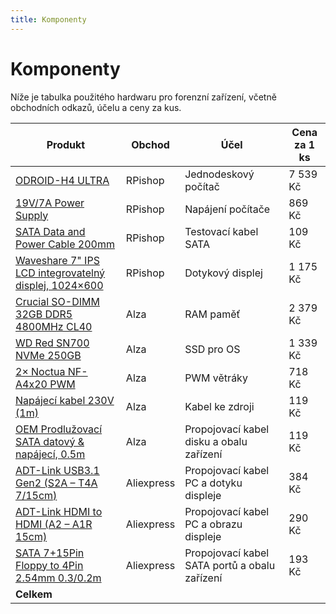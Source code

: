 ```yaml
---
title: Komponenty
---
```


# Komponenty
Níže je tabulka použitého hardwaru pro forenzní zařízení, včetně obchodních odkazů, účelu a ceny za kus.

| Produkt                                                                                             | Obchod      | Účel                                            | Cena za 1 ks |
|-----------------------------------------------------------------------------------------------------|-------------|-------------------------------------------------|--------------|
| [ODROID-H4 ULTRA](https://rpishop.cz/516778/odroid-h4-ultra/)                                       | RPishop     | Jednodeskový počítač                            | 7 539 Kč     |
| [19V/7A Power Supply](https://rpishop.cz/zdroje-s-21x55mm-kabelem/5545-21x55mm-19v7a-napajeci-zdroj-eu-cerny.html) | RPishop     | Napájení počítače                               | 869 Kč       |
| [SATA Data and Power Cable 200mm](https://rpishop.cz/sata/1686-hardkernel-sata-datovy-a-napajeci-kabel.html) | RPishop     | Testovací kabel SATA                            | 109 Kč       |
| [Waveshare 7\" IPS LCD integrovatelný displej, 1024×600](https://rpishop.cz/lcd-oled-displeje/5778-waveshare-7-ips-integrovatelny-displej-1024600-hdmi-ips-lcd-dotykovy-kapacitni.html) | RPishop     | Dotykový displej                                | 1 175 Kč     |
| [Crucial SO-DIMM 32GB DDR5 4800MHz CL40](https://www.alza.cz/crucial-so-dimm-32gb-ddr5-4800mhz-cl40-d7987959.htm?o=1) | Alza        | RAM paměť                                       | 2 379 Kč     |
| [WD Red SN700 NVMe 250GB](https://www.alza.cz/wd-red-sn700-nvme-250gb-d6998053.htm)                    | Alza        | SSD pro OS                                      | 1 339 Kč     |
| [2× Noctua NF-A4x20 PWM](https://www.alza.cz/noctua-nf-a4x20-pwm-d5075791.htm?o=7#description)         | Alza        | PWM větráky                                     | 718 Kč       |
| [Napájecí kabel 230V (1m)](https://www.alza.cz/kabel-napajeci-230v-k-d88978.htm)                      | Alza        | Kabel ke zdroji                                 | 119 Kč       |
| [OEM Prodlužovací SATA datový & napájecí, 0.5m](https://www.alza.cz/prodluzovaci-sata-datovy-a-napajeci-50-cm-d360854.htm) | Alza        | Propojovací kabel disku a obalu zařízení        | 119 Kč       |
| [ADT-Link USB3.1 Gen2 (S2A – T4A 7/15cm)](https://www.aliexpress.com/item/1005003510149476.html)      | Aliexpress  | Propojovací kabel PC a dotyku displeje          | 384 Kč       |
| [ADT-Link HDMI to HDMI (A2 – A1R 15cm)](https://www.aliexpress.com/item/1005003489166473.html)        | Aliexpress  | Propojovací kabel PC a obrazu displeje          | 290 Kč       |
| [SATA 7+15Pin Floppy to 4Pin 2.54mm 0.3/0.2m](https://www.aliexpress.com/item/1005005717342937.html)   | Aliexpress  | Propojovací kabel SATA portů a obalu zařízení   | 193 Kč       |
| **Celkem**